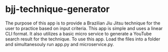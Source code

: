 # bjj-technique-generator
The purpose of this app is to provide a Brazilian Jiu Jitsu technique for the user to practice based on input criteria. This app is simple and uses a linear CLI format. It also utilizes a basic micro service to generate a YouTube search result for the technique. To use this app. Load the files into a folder and simultanesouly run app.py and microservice.py.
